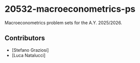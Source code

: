 # 20532-macroeconometrics-ps
Macroeconometrics problem sets for the A.Y. 2025/2026.

## Contributors

- [Stefano Graziosi]
- [Luca Natalucci]